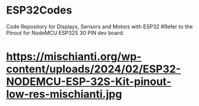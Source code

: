 # ESP32Codes
Code Repository for Displays, Sensors and Motors with ESP32
#Refer to the Pinout for NodeMCU ESP32S 30 PIN dev board:
# https://mischianti.org/wp-content/uploads/2024/02/ESP32-NODEMCU-ESP-32S-Kit-pinout-low-res-mischianti.jpg 

